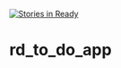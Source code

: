 [![Stories in Ready](https://badge.waffle.io/rootgateway/rd_to_do_app.png?label=ready&title=Ready)](https://waffle.io/rootgateway/rd_to_do_app)
# rd_to_do_app